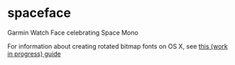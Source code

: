 # spaceface
Garmin Watch Face celebrating Space Mono

For information about creating rotated bitmap fonts on OS X, see <a href="https://dabhaid.github.io/garmin_font_doc/">this (work in progress) guide</a>
